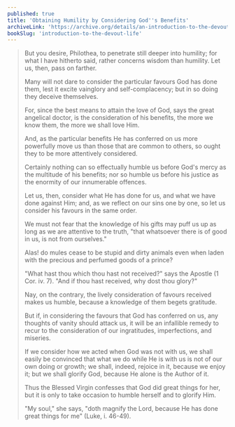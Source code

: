 ```yaml
---
published: true
title: 'Obtaining Humility by Considering God''s Benefits'
archiveLink: 'https://archive.org/details/an-introduction-to-the-devout-life/page/106?view=theater'
bookSlug: 'introduction-to-the-devout-life'
---
```


> But you desire, Philothea, to penetrate still deeper into humility; for what I have hitherto said, rather concerns wisdom than humility. Let us, then, pass on farther.
>
> Many will not dare to consider the particular favours God has done them, lest it excite vainglory and self-complacency; but in so doing they deceive themselves.
>
> For, since the best means to attain the love of God, says the great angelical doctor, is the consideration of his benefits, the more we know them, the more we shall love Him.
>
> And, as the particular benefits He has conferred on us more powerfully move us than those that are common to others, so ought they to be more attentively considered.
>
> Certainly nothing can so effectually humble us before God's mercy as the multitude of his benefits; nor so humble us before his justice as the enormity of our innumerable offences.
>
> Let us, then, consider what He has done for us, and what we have done against Him; and, as we reflect on our sins one by one, so let us consider his favours in the same order.
>
> We must not fear that the knowledge of his gifts may puff us up as long as we are attentive to the truth, "that whatsoever there is of good in us, is not from ourselves."
>
> Alas! do mules cease to be stupid and dirty animals even when laden with the precious and perfumed goods of a prince?
>
> "What hast thou which thou hast not received?" says the Apostle (1 Cor. iv. 7). "And if thou hast received, why dost thou glory?"
>
> Nay, on the contrary, the lively consideration of favours received makes us humble, because a knowledge of them begets gratitude.
>
> But if, in considering the favours that God has conferred on us, any thoughts of vanity should attack us, it will be an infallible remedy to recur to the consideration of our ingratitudes, imperfections, and miseries.
>
> If we consider how we acted when God was not with us, we shall easily be convinced that what we do while He is with us is not of our own doing or growth; we shall, indeed, rejoice in it, because we enjoy it; but we shall glorify God, because He alone is the Author of it.
>
> Thus the Blessed Virgin confesses that God did great things for her, but it is only to take occasion to humble herself and to glorify Him.
>
> "My soul," she says, "doth magnify the Lord, because He has done great things for me" (Luke, i. 46-49).
